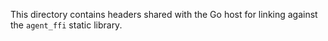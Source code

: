 This directory contains headers shared with the Go host for linking against the `agent_ffi` static library.
